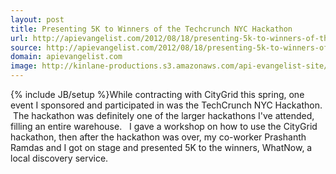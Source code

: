 ```yaml
---
layout: post
title: Presenting 5K to Winners of the Techcrunch NYC Hackathon
url: http://apievangelist.com/2012/08/18/presenting-5k-to-winners-of-the-techcrunch-nyc-hackathon/
source: http://apievangelist.com/2012/08/18/presenting-5k-to-winners-of-the-techcrunch-nyc-hackathon/
domain: apievangelist.com
image: http://kinlane-productions.s3.amazonaws.com/api-evangelist-site/blog/KinLane-Techcrunch-Disrupt-Hackathon-NYC-May-2012-1.jpeg
---
```

{% include JB/setup %}While contracting with CityGrid this spring, one event I sponsored and participated in was the TechCrunch NYC Hackathon. &nbsp;The hackathon was definitely one of the larger hackathons I've attended, filling an entire warehouse. &nbsp;
I gave a workshop on how to use the CityGrid hackathon, then after the hackathon was over, my co-worker&nbsp;Prashanth Ramdas and I got on stage and presented 5K to the winners, WhatNow, a local discovery service.

